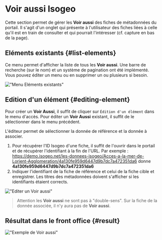 # Voir aussi Isogeo

Cette section permet de gérer les **Voir aussi** des fiches de métadonnées du portail.
Il s'agit d'un onglet qui présente à l'utilisateur des fiches liées à celle qu'il est en train de consulter et qui pourrait l'intéresser (cf. capture en bas de la page).

## Eléments existants {#list-elements}

Ce menu permet d'afficher la liste de tous les **Voir aussi**. Une barre de recherche (sur le nom) et un système de pagination ont été implémenté. Vous pouvez éditer un menu ou en supprimer un ou plusieurs si besoin.

!["Menu Eléments existants"](/assets/back_list_saw.png)

## Edition d'un élément {#editing-element}

Pour créer un **Voir Aussi**, il suffit de cliquer sur `Édition d'un élément` dans le menu d'accès. Pour éditer un **Voir Aussi** existant, il suffit de le sélectionner dans le menu précédent.

L'éditeur permet de sélectionner la donnée de référence et la donnée à associer.

1. Pour récupérer l'ID Isogeo d'une fiche, il suffit de l'ouvrir dans le portail et de récupérer l'identifiant à la fin de l'URL. Par exemple : https://demo.isogeo.net/les-donnees-isogeo/Acces-a-la-mer-de-Lorient-Agglomeration/4a130fe959d6447d9b7dc7a472351da6 donne **4a130fe959d6447d9b7dc7a472351da6**
2. Indiquer l'identifiant de la fiche de référence et celui de la fiche cible et enregistrer. Les titres des métadonnées doivent s'afficher si les identifiants étaient corrects.


!["Editer un Voir aussi"](/assets/back_edit_saw.png)

> Attention les **Voir aussi** ne sont pas à "double-sens". Sur la fiche de la donnée associée, il n'y aura pas de **Voir aussi**.

## Résultat dans le front office {#result}

!["Exemple de  Voir aussi"](/assets/front_metadata_isogeo_saw.png)